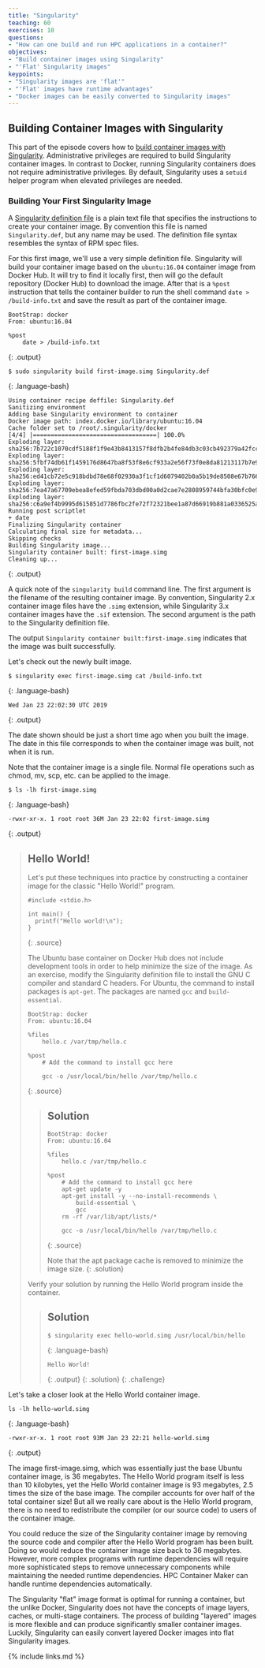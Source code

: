 ```yaml
---
title: "Singularity"
teaching: 60
exercises: 10
questions:
- "How can one build and run HPC applications in a container?"
objectives:
- "Build container images using Singularity"
- "'Flat' Singularity images"
keypoints:
- "Singularity images are 'flat'"
- "'Flat' images have runtime advantages"
- "Docker images can be easily converted to Singularity images"
---
```


## Building Container Images with Singularity

This part of the episode covers how to [build container images with
Singularity](https://www.sylabs.io/guides/latest/user-guide/build_a_container.html).  Administrative
privileges are required to build Singularity container images.  In contrast to Docker, running
Singularity containers does not require administrative privileges.  By default, Singularity uses a
`setuid` helper program when elevated privileges are needed.

### Building Your First Singularity Image

A [Singularity definition
file](https://www.sylabs.io/guides/latest/user-guide/quick_start.html#singularity-definition-files)
is a plain text file that specifies the instructions to create your
container image. By convention this file is named `Singularity.def`,
but any name may be used. The definition file syntax resembles the
syntax of RPM spec files.

For this first image, we'll use a very simple definition
file. Singularity will build your container image based on the
`ubuntu:16.04` container image from Docker Hub. It will try to find it
locally first, then will go the default repository (Docker Hub) to
download the image. After that is a `%post` instruction that tells the
container builder to run the shell command `date > /build-info.txt`
and save the result as part of the container image.

~~~
BootStrap: docker
From: ubuntu:16.04

%post
    date > /build-info.txt
~~~
{: .output}

~~~
$ sudo singularity build first-image.simg Singularity.def
~~~
{: .language-bash}

~~~
Using container recipe deffile: Singularity.def
Sanitizing environment
Adding base Singularity environment to container
Docker image path: index.docker.io/library/ubuntu:16.04
Cache folder set to /root/.singularity/docker
[4/4] |===================================| 100.0%
Exploding layer: sha256:7b722c1070cdf5188f1f9e43b8413157f8dfb2b4fe84db3c03cb492379a42fcc.tar.gz
Exploding layer: sha256:5fbf74db61f1459176d8647ba8f53f8e6cf933a2e56f73f0e8da81213117b7e9.tar.gz
Exploding layer: sha256:ed41cb72e5c918bdbd78e68f02930a3f1cf1d6079402b0a5b19de8508e67b766.tar.gz
Exploding layer: sha256:7ea47a67709ebea8efed59fbda703dbd00a0d2cae7e2808959744bfa30bfc0e9.tar.gz
Exploding layer: sha256:c6a9ef4b9995d615851d7786fbc2fe72f72321bee1a87d66919b881a0336525a.tar.gz
Running post scriptlet
+ date
Finalizing Singularity container
Calculating final size for metadata...
Skipping checks
Building Singularity image...
Singularity container built: first-image.simg
Cleaning up...
~~~
{: .output}

A quick note of the `singularity build` command line. The first argument is the filename of the
resulting container image. By convention, Singularity 2.x container image files have the `.simg`
extension, while Singularity 3.x container images have the `.sif` extension. The second argument is
the path to the Singularity definition file.

The output `Singularity container built:first-image.simg` indicates
that the image was built successfully.

Let's check out the newly built image.

~~~
$ singularity exec first-image.simg cat /build-info.txt
~~~
{: .language-bash}

~~~
Wed Jan 23 22:02:30 UTC 2019
~~~
{: .output}

The date shown should be just a short time ago when you built the
image. The date in this file corresponds to when the container image
was built, not when it is run.

Note that the container image is a single file. Normal file operations
such as chmod, mv, scp, etc. can be applied to the image.

~~~
$ ls -lh first-image.simg
~~~
{: .language-bash}

~~~
-rwxr-xr-x. 1 root root 36M Jan 23 22:02 first-image.simg
~~~
{: .output}

> ## Hello World!
> Let's put these techniques into practice by constructing a container
> image for the classic "Hello World!" program.
>
> ~~~
> #include <stdio.h>
>
> int main() {
>   printf("Hello world!\n");
> }
> ~~~
> {: .source}
>
> The Ubuntu base container on Docker Hub does not include development
> tools in order to help minimize the size of the image. As an
> exercise, modify the Singularity definition file to install the GNU
> C compiler and standard C headers. For Ubuntu, the command to
> install packages is `apt-get`. The packages are named `gcc` and
> `build-essential`.
>
> ~~~
> BootStrap: docker
> From: ubuntu:16.04
>
> %files
>     hello.c /var/tmp/hello.c
>
> %post
>     # Add the command to install gcc here
>
>     gcc -o /usr/local/bin/hello /var/tmp/hello.c
> ~~~
> {: .source}
>
> > ## Solution
> > ~~~
> > BootStrap: docker
> > From: ubuntu:16.04
> >
> > %files
> >     hello.c /var/tmp/hello.c
> >
> > %post
> >     # Add the command to install gcc here
> >     apt-get update -y
> >     apt-get install -y --no-install-recommends \
> >         build-essential \
> >         gcc
> >     rm -rf /var/lib/apt/lists/*
> >
> >     gcc -o /usr/local/bin/hello /var/tmp/hello.c
> > ~~~
> > {: .source}
> >
> > Note that the apt package cache is removed to minimize the image size.
> {: .solution}
>
> Verify your solution by running the Hello World program inside the
> container.
>
> > ## Solution
> > ~~~
> > $ singularity exec hello-world.simg /usr/local/bin/hello
> > ~~~
> > {: .language-bash}
> >
> > ~~~
> > Hello World!
> > ~~~
> > {: .output}
> {: .solution}
{: .challenge}

Let's take a closer look at the Hello World container image.

~~~
ls -lh hello-world.simg
~~~
{: .language-bash}

~~~
-rwxr-xr-x. 1 root root 93M Jan 23 22:21 hello-world.simg
~~~
{: .output}

The image first-image.simg, which was essentially just the base Ubuntu container image, is 36
megabytes. The Hello World program itself is less than 10 kilobytes, yet the Hello World container
image is 93 megabytes, 2.5 times the size of the base image. The compiler accounts for over half of
the total container size! But all we really care about is the Hello World program, there is no need
to redistribute the compiler (or our source code) to users of the container image.

You could reduce the size of the Singularity container image by
removing the source code and compiler after the Hello World program has been built. Doing so would
reduce the container image size back to 36 megabytes. However, more complex programs with runtime
dependencies will require more sophisticated steps to remove unnecessary components while
maintaining the needed runtime dependencies.  HPC Container Maker can handle runtime dependencies
automatically.

The Singularity "flat" image format is optimal for running a
container, but the unlike Docker, Singularity does not have the concepts of image layers, caches, or
multi-stage containers.  The process of building "layered" images is more flexible and can produce
significantly smaller container images.  Luckily, Singularity can easily convert layered Docker
images into flat Singularity images.

{% include links.md %}
